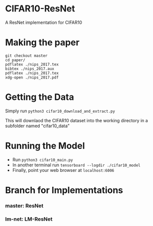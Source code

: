# CIFAR10-ResNet
A ResNet implementation for CIFAR10

# Making the paper
```
git checkout master
cd paper/
pdflatex ./nips_2017.tex
bibtex ./nips_2017.aux
pdflatex ./nips_2017.tex
xdg-open ./nips_2017.pdf
```
# Getting the Data
Simply run `python3 cifar10_download_and_extract.py`

This will downlaod the CIFAR10 dataset into the working directory in a subfolder named "cifar10_data"

# Running the Model
- Run `python3 cifar10_main.py`
- In another terminal run `tensorboard --logdir ./cifar10_model`
- Finally, point your web browser at `localhost:6006`

# Branch for Implementations

### master: ResNet
### lm-net: LM-ResNet

